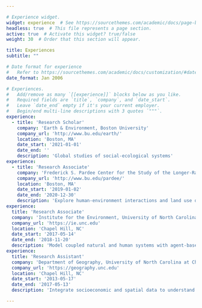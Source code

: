 ```yaml
---

# Experience widget.
widget: experience  # See https://sourcethemes.com/academic/docs/page-builder/
headless: true  # This file represents a page section.
active: true  # Activate this widget? true/false
weight: 30  # Order that this section will appear.

title: Experiences
subtitle: ""

# Date format for experience
#   Refer to https://sourcethemes.com/academic/docs/customization/#date-format
date_format: Jan 2006

# Experiences.
#   Add/remove as many `[[experience]]` blocks below as you like.
#   Required fields are `title`, `company`, and `date_start`.
#   Leave `date_end` empty if it's your current employer.
#   Begin/end multi-line descriptions with 3 quotes `"""`.
experience:
  - title: 'Research Scholar'
    company: 'Earth & Environment, Boston University'
    company_url: 'http://www.bu.edu/earth/'
    location: 'Boston, MA'
    date_start: '2021-01-01'
    date_end: ''
    description: 'Global studies of social-ecological systems'
experience:
  - title: 'Research Associate'
    company: 'Frederick S. Pardee Center for the Study of the Longer-Range Future, Boston University'
    company_url: 'http://www.bu.edu/pardee/'
    location: 'Boston, MA'
    date_start: '2019-01-02'
    date_end: '2020-12-30'
    description: 'Explore human-environment interactions and land use dynamics (Mentors: Anthony Janetos, Christoph Nolte)'
experience:
  title: 'Research Associate'
  company: 'Institute for the Environment, University of North Carolina at Chapel Hill'
  company_url: 'https://ie.unc.edu'
  location: 'Chapel Hill, NC'
  date_start: '2017-05-14'
  date_end: '2018-11-20'
  description: 'Model coupled natural and human systems with agent-based models (Mentors: Conghe Song, Richard Bilsborrow)'
experience:
  title: 'Research Assistant'
  company: 'Department of Geography, University of North Carolina at Chapel Hill'
  company_url: 'https://geography.unc.edu'
  location: 'Chapel Hill, NC'
  date_start: '2013-05-17'
  date_end: '2017-05-13'
  description: 'Integrate socioeconomic and spatial data to understand drivers of land use change (Mentors: Conghe Song, Richard Bilsborrow)'

---
```




